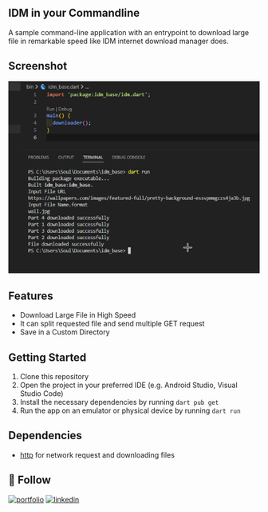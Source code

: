 ## IDM in your Commandline
A sample command-line application with an entrypoint to download large file in remarkable speed like IDM internet download manager does.

## Screenshot

![Screenshot](test/img.png)

## Features

- Download Large File in High Speed
- It can split requested file and send multiple GET request
- Save in a Custom Directory


## Getting Started

1. Clone this repository
2. Open the project in your preferred IDE (e.g. Android Studio, Visual Studio Code)
3. Install the necessary dependencies by running `dart pub get`
4. Run the app on an emulator or physical device by running `dart run`

## Dependencies

- [http](https://pub.dev/packages/http) for network request and downloading files

## 🔗 Follow
[![portfolio](https://img.shields.io/badge/my_portfolio-000?style=for-the-badge&logo=ko-fi&logoColor=white)](https://arrahmanbd.github.io/)
[![linkedin](https://img.shields.io/badge/linkedin-0A66C2?style=for-the-badge&logo=linkedin&logoColor=white)](https://www.linkedin.com/arrahmanbd)

